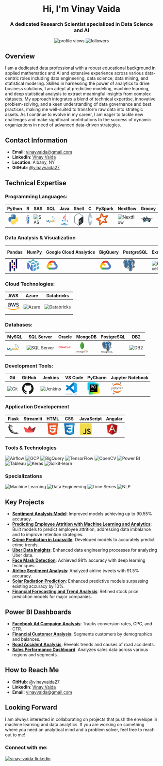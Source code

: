 <h1 align="center">Hi, I'm Vinay Vaida</h1>

<h3 align="center">A dedicated Research Scientist specialized in Data Science and AI</h3>

<p align="center">
  <img src="https://komarev.com/ghpvc/?username=vinayvaida27&label=Profile%20views&color=0e75b6&style=flat" alt="profile views" />
  <img src="https://img.shields.io/github/followers/vinayvaida27?label=Follow&style=social" alt="followers" />
</p>

## Overview

I am a dedicated data professional with a robust educational background in applied mathematics and AI and extensive experience across various data-centric roles including data engineering, data science, data mining, and statistical modeling. Skilled in harnessing the power of analytics to drive business solutions, I am adept at predictive modeling, machine learning, and deep statistical analysis to extract meaningful insights from complex datasets. My approach integrates a blend of technical expertise, innovative problem-solving, and a keen understanding of data governance and best practices, making me well-suited to transform raw data into strategic assets. As I continue to evolve in my career, I am eager to tackle new challenges and make significant contributions to the success of dynamic organizations in need of advanced data-driven strategies.

## Contact Information

- **Email**: [vinayvaida@gmail.com](mailto:vinayvaida@gmail.com)
- **LinkedIn**: [Vinay Vaida](https://www.linkedin.com/in/vinayvaida/)
- **Location**: Albany, NY
- **GitHub**: [@vinayvaida27](https://github.com/vinayvaida27)

## Technical Expertise

### Programming Languages:
| Python | R | SAS | SQL | Java | Shell | C | PySpark | Nextflow | Groovy |
|--------|---|-----|-----|------|-------|---|---------|----------|--------|
| <img src="https://raw.githubusercontent.com/devicons/devicon/master/icons/python/python-original.svg" alt="Python" width="40" height="40"/> | <img src="https://raw.githubusercontent.com/devicons/devicon/master/icons/r/r-original.svg" alt="R" width="40" height="40"/> | <img src="https://upload.wikimedia.org/wikipedia/commons/5/58/SAS_logo_horiz.svg" alt="SAS" width="40" height="40"/> | <img src="https://raw.githubusercontent.com/devicons/devicon/master/icons/mysql/mysql-original-wordmark.svg" alt="SQL" width="40" height="40"/> | <img src="https://raw.githubusercontent.com/devicons/devicon/master/icons/java/java-original.svg" alt="Java" width="40" height="40"/> | <img src="https://raw.githubusercontent.com/devicons/devicon/master/icons/bash/bash-original.svg" alt="Shell" width="40" height="40"/> | <img src="https://raw.githubusercontent.com/devicons/devicon/master/icons/c/c-original.svg" alt="C" width="40" height="40"/> | <img src="https://raw.githubusercontent.com/devicons/devicon/master/icons/apachespark/apachespark-original.svg" alt="PySpark" width="40" height="40"/> | <img src="https://upload.wikimedia.org/wikipedia/commons/6/60/Nextflow_logo.png" alt="Nextflow" width="40" height="40"/> | <img src="https://raw.githubusercontent.com/devicons/devicon/master/icons/groovy/groovy-original.svg" alt="Groovy" width="40" height="40"/> |


### Data Analysis & Visualization 
| Pandas | NumPy | Google&nbsp;Cloud&nbsp;Analytics | BigQuery | PostgreSQL | Excel | Matplotlib | Seaborn | Scikit-learn | SciPy | Stats&nbsp;Modeling | ggplot | Tableau | Power&nbsp;BI |
|--------|-------|-------------------------------|----------|------------|-------|------------|---------|--------------|-------|--------------------|--------|---------|--------------|
| <img src="https://raw.githubusercontent.com/devicons/devicon/master/icons/pandas/pandas-original.svg" alt="Pandas" width="40" height="40"/> | <img src="https://raw.githubusercontent.com/devicons/devicon/master/icons/numpy/numpy-original.svg" alt="NumPy" width="40" height="40"/> | <img src="https://raw.githubusercontent.com/devicons/devicon/master/icons/googlecloud/googlecloud-original.svg" alt="Google Cloud Analytics" width="40" height="40"/> | <img src="https://raw.githubusercontent.com/devicons/devicon/master/icons/googlecloud/googlecloud-original.svg" alt="BigQuery" width="40" height="40"/> | <img src="https://raw.githubusercontent.com/devicons/devicon/master/icons/postgresql/postgresql-original.svg" alt="PostgreSQL" width="40" height="40"/> | <img src="https://raw.githubusercontent.com/devicons/devicon/master/icons/microsoftoffice/microsoftoffice-original.svg" alt="Excel" width="40" height="40"/> | <img src="https://raw.githubusercontent.com/devicons/devicon/master/icons/matplotlib/matplotlib-original.svg" alt="Matplotlib" width="40" height="40"/> | <img src="https://raw.githubusercontent.com/devicons/devicon/master/icons/seaborn/seaborn-original.svg" alt="Seaborn" width="40" height="40"/> | <img src="https://raw.githubusercontent.com/devicons/devicon/master/icons/scikitlearn/scikitlearn-original.svg" alt="Scikit-learn" width="40" height="40"/> | <img src="https://raw.githubusercontent.com/devicons/devicon/master/icons/scipy/scipy-original.svg" alt="SciPy" width="40" height="40"/> | <img src="https://raw.githubusercontent.com/devicons/devicon/master/icons/python/python-original.svg" alt="Stats Modeling" width="40" height="40"/> | <img src="https://raw.githubusercontent.com/devicons/devicon/master/icons/r/r-original.svg" alt="ggplot" width="40" height="40"/> | <img src="https://raw.githubusercontent.com/devicons/devicon/master/icons/tableau/tableau-original.svg" alt="Tableau" width="40" height="40"/> | <img src="https://upload.wikimedia.org/wikipedia/commons/c/cf/Power_BI_Logo.svg" alt="Power BI" width="40" height="40"/> |


### Cloud Technologies:

| AWS | Azure | Databricks |
|-----|-------|------------|
| <img src="https://raw.githubusercontent.com/devicons/devicon/master/icons/amazonwebservices/amazonwebservices-original-wordmark.svg" alt="AWS" width="40" height="40"/> | <img src="https://www.vectorlogo.zone/logos/microsoft_azure/microsoft_azure-icon.svg" alt="Azure" width="40" height="40"/> | <img src="https://www.vectorlogo.zone/logos/databricks/databricks-icon.svg" alt="Databricks" width="40" height="40"/> |

### Databases:
| MySQL | SQL Server | Oracle | MongoDB | PostgreSQL | DB2 |
|-------|------------|--------|---------|------------|-----|
| <img src="https://raw.githubusercontent.com/devicons/devicon/master/icons/mysql/mysql-original-wordmark.svg" alt="MySQL" width="40" height="40"/> | <img src="https://www.svgrepo.com/show/303229/microsoft-sql-server-logo.svg" alt="SQL Server" width="40" height="40"/> | <img src="https://raw.githubusercontent.com/devicons/devicon/master/icons/oracle/oracle-original.svg" alt="Oracle" width="40" height="40"/> | <img src="https://raw.githubusercontent.com/devicons/devicon/master/icons/mongodb/mongodb-original-wordmark.svg" alt="MongoDB" width="40" height="40"/> | <img src="https://raw.githubusercontent.com/devicons/devicon/master/icons/postgresql/postgresql-original-wordmark.svg" alt="PostgreSQL" width="40" height="40"/> | <img src="https://www.vectorlogo.zone/logos/ibm_db2/ibm_db2-icon.svg" alt="DB2" width="40" height="40"/> |

### Development Tools:
| Git | GitHub | Jenkins | VS Code | PyCharm | Jupyter Notebook |
|-----|--------|---------|---------|---------|------------------|
| <img src="https://www.vectorlogo.zone/logos/git-scm/git-scm-icon.svg" alt="Git" width="40" height="40"/> | <img src="https://raw.githubusercontent.com/devicons/devicon/master/icons/github/github-original.svg" alt="GitHub" width="40" height="40"/> | <img src="https://www.vectorlogo.zone/logos/jenkins/jenkins-icon.svg" alt="Jenkins" width="40" height="40"/> | <img src="https://raw.githubusercontent.com/devicons/devicon/master/icons/vscode/vscode-original-wordmark.svg" alt="VS Code" width="40" height="40"/> | <img src="https://raw.githubusercontent.com/devicons/devicon/master/icons/pycharm/pycharm-original.svg" alt="PyCharm" width="40" height="40"/> | <img src="https://raw.githubusercontent.com/devicons/devicon/master/icons/jupyter/jupyter-original-wordmark.svg" alt="Jupyter Notebook" width="40" height="40"/> |



### Application Developement
| Flask | Streamlit | HTML | CSS | JavaScript | Angular |
|-------|-----------|------|-----|------------|---------|
| <img src="https://raw.githubusercontent.com/devicons/devicon/master/icons/flask/flask-original.svg" alt="Flask" width="40" height="40"/> | <img src="https://raw.githubusercontent.com/devicons/devicon/master/icons/streamlit/streamlit-original.svg" alt="Streamlit" width="40" height="40"/> | <img src="https://raw.githubusercontent.com/devicons/devicon/master/icons/html5/html5-original.svg" alt="HTML" width="40" height="40"/> | <img src="https://raw.githubusercontent.com/devicons/devicon/master/icons/css3/css3-original.svg" alt="CSS" width="40" height="40"/> | <img src="https://raw.githubusercontent.com/devicons/devicon/master/icons/javascript/javascript-original.svg" alt="JavaScript" width="40" height="40"/> | <img src="https://raw.githubusercontent.com/devicons/devicon/master/icons/angularjs/angularjs-original.svg" alt="Angular" width="40" height="40"/> |

### Tools & Technologies
<p align="left">
  <img src="https://img.shields.io/badge/Apache%20Airflow-017CEE?style=flat&logo=apache-airflow&logoColor=white" alt="Airflow" />
  <img src="https://img.shields.io/badge/GCP-4285F4?style=flat&logo=google-cloud&logoColor=white" alt="GCP" />
  <img src="https://img.shields.io/badge/BigQuery-4285F4?style=flat&logo=google-cloud&logoColor=white" alt="BigQuery" />
  <img src="https://img.shields.io/badge/TensorFlow-FF6F00?style=flat&logo=tensorflow&logoColor=white" alt="TensorFlow" />
  <img src="https://img.shields.io/badge/OpenCV-5C3EE8?style=flat&logo=opencv&logoColor=white" alt="OpenCV" />
  <img src="https://img.shields.io/badge/Power%20BI-F2C811?style=flat&logo=power-bi&logoColor=black" alt="Power BI" />
  <img src="https://img.shields.io/badge/Tableau-E97627?style=flat&logo=tableau&logoColor=white" alt="Tableau" />
  <img src="https://img.shields.io/badge/Keras-D00000?style=flat&logo=keras&logoColor=white" alt="Keras" />
  <img src="https://img.shields.io/badge/Scikit--learn-F7931E?style=flat&logo=scikit-learn&logoColor=white" alt="Scikit-learn" />
</p>

### Specializations
<p align="left">
  <img src="https://img.shields.io/badge/Machine%20Learning-00C4B4?style=flat&logo=machine-learning&logoColor=white" alt="Machine Learning" />
  <img src="https://img.shields.io/badge/Data%20Engineering-FF5733?style=flat&logo=data-engineering&logoColor=white" alt="Data Engineering" />
  <img src="https://img.shields.io/badge/Time%20Series%20Analysis-007ACC?style=flat&logo=time-series&logoColor=white" alt="Time Series" />
  <img src="https://img.shields.io/badge/NLP-6B7280?style=flat&logo=nlp&logoColor=white" alt="NLP" />
</p>

## Key Projects

- [**Sentiment Analysis Model**](https://github.com/vinayvaida27/Sentimental-Analysis): Improved models achieving up to 90.55% accuracy.
- [**Predicting Employee Attrition with Machine Learning and Analytics**](https://github.com/vinayvaida27/Predicting-Employee-Attrition-with-Machine-Learning-and-Analytics): Built models to predict employee attrition, addressing data imbalance and to improve retention strategies.
- [**Crime Prediction in Louisville**](https://github.com/vinayvaida27/Crime-Analysis-in-Louisville-KY): Developed models to accurately predict crime trends.
- [**Uber Data Insights**](https://github.com/vinayvaida27/UberData-Insights-Analyzing-Uber-Data-with-Mage-Pipeline-and-BigQuery): Enhanced data engineering processes for analyzing Uber data.
- [**Face Mask Detection**](https://github.com/vinayvaida27/Real-Time-Face-Mask-Detection-using-Deep-Learning-and-OpenCV): Achieved 98% accuracy with deep learning techniques.
- [**Airline Sentiment Analysis**](https://github.com/vinayvaida27/SENTIMENT-ANALYSIS-OF-AIRLINE-TWEETS): Analyzed airline tweets with 91.5% accuracy.
- [**Solar Radiation Prediction**](https://github.com/vinayvaida27/Solar-Radiation-Prediction): Enhanced predictive models surpassing existing accuracy by 10%.
- [**Financial Forecasting and Trend Analysis**](https://github.com/vinayvaida27/Financial-Forecasting-and-Trend-Analysis): Refined stock price prediction models for major companies.

## Power BI Dashboards
- [**Facebook Ad Campaign Analysis**](https://github.com/vinayvaida27/PowerBI/blob/main/FaceBook%20Ad%20Camapign%20analysis/Facebook%20Ad%20Camapign%20Analysis.png): Tracks conversion rates, CPC, and CTR.
- [**Financial Customer Analysis**](https://github.com/vinayvaida27/PowerBI/blob/main/Financial%20Customer%20Analysis/Financial%20Customer%20Analysis.png): Segments customers by demographics and balances.
- [**Road Accident Analysis**](https://github.com/vinayvaida27/PowerBI/blob/main/Road%20Accident%20Analysis/Road%20Accident%20Analysis.png): Reveals trends and causes of road accidents.
- [**Sales Performance Dashboard**](https://github.com/vinayvaida27/PowerBI/blob/main/Sales%20Performance%20Dashboard/Sales%20Performance%20Dashboard.png): Analyzes sales data across various regions and segments.

## How to Reach Me

- **GitHub**: [@vinayvaida27](https://github.com/vinayvaida27)
- **LinkedIn**: [Vinay Vaida](https://www.linkedin.com/in/vinayvaida/)
- **Email**: [vinayvaida@gmail.com](mailto:vinayvaida@gmail.com)

## Looking Forward

I am always interested in collaborating on projects that push the envelope in machine learning and data analytics. If you are working on something where you need an analytical mind and a problem solver, feel free to reach out to me!

<h3 align="left">Connect with me:</h3>
<p align="left">
  <a href="https://www.linkedin.com/in/vinayvaida/" target="blank"><img align="center" src="https://img.icons8.com/color/48/000000/linkedin.png" alt="vinay-vaida-linkedin" width="40px" /></a>
</p>
